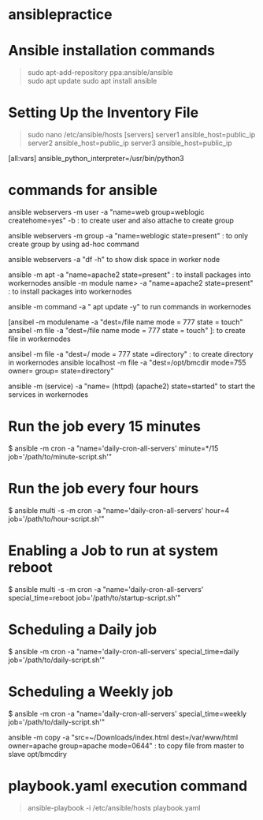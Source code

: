 # ansiblepractice

# Ansible installation commands
> sudo apt-add-repository ppa:ansible/ansible <br>
> sudo apt update
> sudo apt install ansible

# Setting Up the Inventory File
> sudo nano /etc/ansible/hosts
 [servers]
server1 ansible_host=public_ip
server2 ansible_host=public_ip
server3 ansible_host=public_ip

[all:vars]
ansible_python_interpreter=/usr/bin/python3

# commands for ansible
ansible webservers -m user -a "name=web group=weblogic createhome=yes" -b : to create user and also attache to create group


ansible webservers -m group -a "name=weblogic state=present"  : to only create group by using ad-hoc command


ansible webservers -a "df -h"  to show disk space in worker node

ansible <group> -m apt -a "name=apache2 state=present"  : to install packages into workernodes
ansible <group  name> -m module name> -a "name=apache2 state=present"  : to install packages into workernodes

ansible <group> -m command -a " apt update -y"  to run commands in workernodes

[ansibel<grup> -m modulename -a "dest=/file name mode = 777 state = touch"  
ansibel<grup> -m file -a "dest=/file name mode = 777 state = touch"  ]: to create file in workernodes


ansibel<grup> -m file -a "dest=/<directoryname> mode = 777 state =directory"  : to create directory in workernodes
 ansible localhost -m file -a "dest=/opt/bmcdir mode=755 owner=<server name> group=<server name> state=directory"

ansible <group>  -m <modulename> (service) -a "name=<server name > (httpd) (apache2) state=started"  to start the services in workernodes

#  Run the job every 15 minutes
$ ansible <groupname> -m cron -a "name='daily-cron-all-servers' minute=*/15 
job='/path/to/minute-script.sh'"



# Run the job every four hours
$ ansible multi -s -m cron -a "name='daily-cron-all-servers' hour=4 
job='/path/to/hour-script.sh'"


# Enabling a Job to run at system reboot
$ ansible multi -s -m cron -a "name='daily-cron-all-servers' special_time=reboot 
job='/path/to/startup-script.sh'"


# Scheduling a Daily job
$ ansible <groupname> -m cron -a "name='daily-cron-all-servers' special_time=daily 
job='/path/to/daily-script.sh'"


# Scheduling a Weekly job
$ ansible <groupname> -m cron -a "name='daily-cron-all-servers' special_time=weekly 
job='/path/to/daily-script.sh'"

ansible <testserver> -m copy -a "src=~/Downloads/index.html dest=/var/www/html owner=apache group=apache mode=0644"  : to copy file from master to slave opt/bmcdiry
 


# playbook.yaml execution command
>ansible-playbook -i /etc/ansible/hosts playbook.yaml
